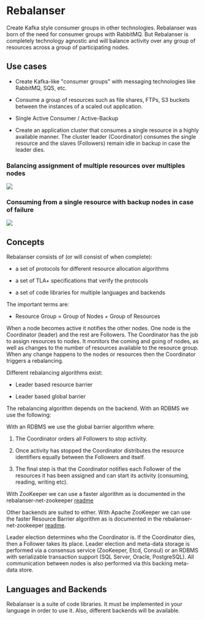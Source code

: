 #  Rebalanser

Create Kafka style consumer groups in other technologies. Rebalanser was born of the need for consumer groups with RabbitMQ. But Rebalanser is completely technology agnostic and will balance activity over any group of resources across a group of participating nodes.

##  Use cases

- Create Kafka-like "consumer groups" with messaging technologies like RabbitMQ, SQS, etc.

- Consume a group of resources such as file shares, FTPs, S3 buckets between the instances of a scaled out application.

- Single Active Consumer / Active-Backup

- Create an application cluster that consumes a single resource in a highly available manner. The cluster leader (Coordinator) consumes the single resource and the slaves (Followers) remain idle in backup in case the leader dies.

###  Balancing assignment of multiple resources over multiples nodes

![]([https://raw.githubusercontent.com/dradoaica/rebalancer-net-mssql/master/wiki/images/RebalancerMultipleNodesMultipleResources.png])

###  Consuming from a single resource with backup nodes in case of failure

![]([https://raw.githubusercontent.com/dradoaica/rebalancer-net-mssql/master/wiki/images/RebalancerBackupNodes.png])

##  Concepts

Rebalanser consists of (or will consist of when complete):

- a set of protocols for different resource allocation algorithms

- a set of TLA+ specifications that verify the protocols

- a set of code libraries for multiple languages and backends

The important terms are:

- Resource Group = Group of Nodes + Group of Resources

When a node becomes active it notifies the other nodes. One node is the Coordinator (leader) and the rest are Followers. The Coordinator has the job to assign resources to nodes. It monitors the coming and going of nodes, as well as changes to the number of resources available to the resource group. When any change happens to the nodes or resources then the Coordinator triggers a rebalancing.

Different rebalancing algorithms exist:

- Leader based resource barrier

- Leader based global barrier

The rebalancing algorithm depends on the backend. With an RDBMS we use the following:

With an RDBMS we use the global barrier algorithm where:

1. The Coordinator orders all Followers to stop activity.

2. Once activity has stopped the Coordinator distributes the resource identifiers equally between the Followers and itself.

3. The final step is that the Coordinator notifies each Follower of the resources it has been assigned and can start its activity (consuming, reading, writing etc).

With ZooKeeper we can use a faster algorithm as is documented in the rebalanser-net-zookeeper [readme](https://github.com/Rebalanser/rebalanser-net-zookeeper)

Other backends are suited to either. With Apache ZooKeeper we can use the faster Resource Barrier algorithm as is documented in the rebalanser-net-zookeeper [readme](https://github.com/Rebalanser/rebalanser-net-zookeeper).

Leader election determines who the Coordinator is. If the Coordinator dies, then a Follower takes its place. Leader election and meta-data storage is performed via a consensus service (ZooKeeper, Etcd, Consul) or an RDBMS with serializable transaction support (SQL Server, Oracle, PostgreSQL). All communication between nodes is also performed via this backing meta-data store.

##  Languages and Backends

Rebalanser is a suite of code libraries. It must be implemented in your language in order to use it. Also, different backends will be available.